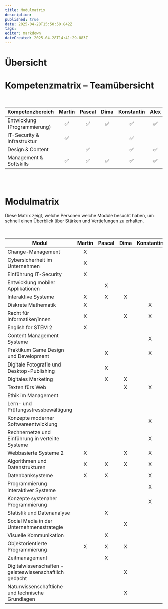 ```yaml
---
title: Modulmatrix
description: 
published: true
date: 2025-04-28T15:50:50.842Z
tags: 
editor: markdown
dateCreated: 2025-04-28T14:41:29.883Z
---
```


# Übersicht




# Kompetenzmatrix – Teamübersicht
<br>

| Kompetenzbereich               | Martin | Pascal | Dima | Konstantin | Alex | Nils |
|:--------------------------------|:------:|:------:|:----:|:----------:|:----:|:----:|
| Entwicklung (Programmierung)    |   ✅    |   ✅    | ✅   |     ✅      | ✅   |      |
| IT-Security & Infrastruktur     |   ✅    |        |     |     ✅      |      |      |
| Design & Content                |        |   ✅    |     |     ✅      | ✅   |    |
| Management & Softskills         |   ✅    |   ✅    | ✅   |     ✅      | ✅   |      |

<br>
<br>

# Modulmatrix


Diese Matrix zeigt, welche Personen welche Module besucht haben, um schnell einen Überblick über Stärken und Vertiefungen zu erhalten.

<br>


| Modul                                | Martin | Pascal | Dima | Konstantin | Alex|   Nils  
|--------------------------------------|:--------:|:--------:|:--------:|:--------:|:--------:|:--------:|
| Change-Management                    |    X     |          |          |          |          |          |
| Cybersicherheit im Unternehmen       |    X     |          |          |          |          |          |
| Einführung IT-Security               |    X     |         |          |          |          |          |
| Entwicklung mobiler Applikationen    |				  | 		X		|         |           |          | 				|
| Interaktive Systeme                  |     X    |     X     |    X     |          |          |          |
| Diskrete Mathematik                  |     X    |         |          |      X    |          |          |
| Recht für Informatiker/innen         |     X     |         |    X     |     X     |          |          |
| English for STEM 2                   |     X    |          |          |         |          |          |
| Content Management Systeme           |          |          |          |     X     |     X   |          |
| Praktikum Game Design und Development|          |     X     |          |      X    |    X    |          |
| Digitale Fotografie und Desktop-Publishing |     |     X     |          |         |      X   |          |
| Digitales Marketing                   |         |      X    |    X      |          |          |      |
| Texten fürs Web                      |          |          |     X     |    X      |     X    |         |
| Ethik im Management                  |          |          |          |         |      X   |          |
| Lern- und Prüfungsstressbewältigung  |          |          |          |          |         |          |
| Konzepte moderner Softwareentwicklung|          |          |          |     X     |    X    |          |
| Rechnernetze und Einführung in verteilte Systeme |     |          |         |     X     |              |    |
| Webbasierte Systeme 2                |    X      |          |    X      |     X     |    X   |          |
| Algorithmen und Datenstrukturen      |    X     |    X    |    X      |     X     |     X    |          |
| Datenbanksysteme                     |    X     |     X     |          |     X     |    X     |          |
| Programmierung interaktiver Systeme  |          |         |          |      X    |          |          |
| Konzepte systenaher Programmierung   |          |          |          |				X  | 				 |        |
| Statistik und Datenanalyse           |          |    X    |          |          |          |          |
| Social Media in der Unternehmensstrategie |          |         |     X     |          |          |          |
| Visuelle Kommunikation               |          |    X     |          |          |          |          |
| Objektorientierte Programmierung     |     X     |    X     |    X      |          |     X    |          |
| Zeitmanagement                       |          |    X     |          |          |          |          |
| Digitalwissenschaften - geisteswissenschaftlich gedacht                      |          |        |       X   |          |          |          |
Naturwissenschaftliche und technische Grundlagen                    |          |        |      X    |          |          |          |




 
